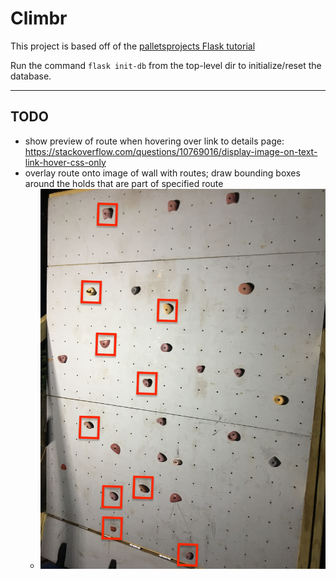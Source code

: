 # Climbr

This project is based off of the [palletsprojects Flask tutorial](https://flask.palletsprojects.com/en/1.1.x/tutorial/)

Run the command `flask init-db` from the top-level dir to initialize/reset the database.

---
## TODO
- show preview of route when hovering over link to details page: https://stackoverflow.com/questions/10769016/display-image-on-text-link-hover-css-only
- overlay route onto image of wall with routes; draw bounding boxes around the holds that are part of specified route
    - ![](sample-route.JPG)